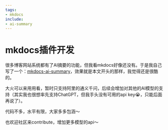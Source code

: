 ```yaml
---
tags:
- mkdocs
include:
- ai-summary
---
```


# mkdocs插件开发

很多博客网站系统都有了AI摘要的功能，但我看mkdocs好像还没有。于是我自己写了一个：[mkdocs-ai-summary](../../../Project/mkdocs-ai-summary)，效果就是本文开头的那样，我觉得还是很酷的。

大火可以来用用看，暂时只支持阿里的通义千问，后续会增加对其他的AI模型的支持（其实我也很想率先支持ChatGPT，但我手头没有可用的api key😭，只能后面再说了）。

代码不多，水平有限，大家多多包涵～

也欢迎社区来contribute，增加更多模型的api～